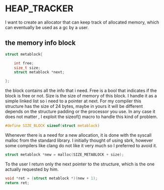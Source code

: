 # HEAP_TRACKER
I want to create an allocator that can keep track of allocated memory, which can eventually be used as a gc by a user. 

## the memory info block

```c
struct metablock{

    int free;
    size_t size;
    struct metablock *next;

}; 
```
the block contains all the info that i need.
Free is a bool that indicates if the block is free or not.
Size is the size of memory of this block.
I handle it as a simple linked list so i need to a pointer at next.
For my compiler this structure has the size of 24 bytes, maybe in yours it will be different depends on the structure padding or the processor you use.
In any case it does not matter , I exploit the sizeof() macro to handle this kind of problem.

```c
#define SIZE_BLOCK sizeof(struct metablock)
```

Whenever there is a need for a new allocation, it is done with the syscall malloc from the standard library.
I initially thought of using sbrk, however some compilers like clang do not like it very much so I preferred to avoid it.

```c
struct metablock *new = malloc(SIZE_METABLOCK + size);
```

To the user I return only the next pointer to the structure, which is the one actually requested by him.
```c
void *ret = (struct metablock *)(new + 1);
return ret;
```